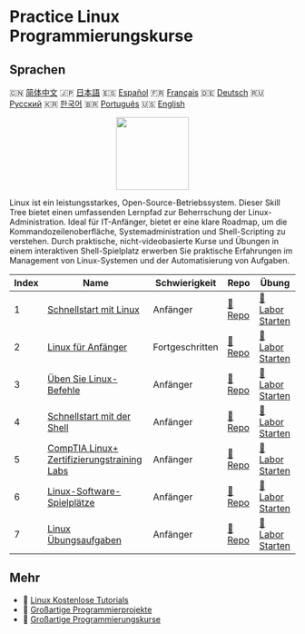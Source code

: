 # Practice Linux Programmierungskurse

## Sprachen

🇨🇳 [简体中文](README_zh.md) 🇯🇵 [日本語](README_ja.md) 🇪🇸 [Español](README_es.md) 🇫🇷 [Français](README_fr.md) 🇩🇪 [Deutsch](README_de.md) 🇷🇺 [Русский](README_ru.md) 🇰🇷 [한국어](README_ko.md) 🇧🇷 [Português](README_pt.md) 🇺🇸 [English](README.md) 

<div align="center">
<img width="128px" src="https://file.labex.io/path/k5LXo5b82pJm.png">
</div>

Linux ist ein leistungsstarkes, Open-Source-Betriebssystem. Dieser Skill Tree bietet einen umfassenden Lernpfad zur Beherrschung der Linux-Administration. Ideal für IT-Anfänger, bietet er eine klare Roadmap, um die Kommandozeilenoberfläche, Systemadministration und Shell-Scripting zu verstehen. Durch praktische, nicht-videobasierte Kurse und Übungen in einem interaktiven Shell-Spielplatz erwerben Sie praktische Erfahrungen im Management von Linux-Systemen und der Automatisierung von Aufgaben.

|   Index | Name                                                                                                        | Schwierigkeit   | Repo                                                                          | Übung                                                                                |
|---------|-------------------------------------------------------------------------------------------------------------|-----------------|-------------------------------------------------------------------------------|--------------------------------------------------------------------------------------|
|       1 | [Schnellstart mit Linux](https://labex.io/de/courses/quick-start-with-linux)                                | Anfänger        | [🔗 Repo](https://github.com/labex-labs/quick-start-with-linux)               | [🚀 Labor Starten](https://labex.io/de/courses/quick-start-with-linux)               |
|       2 | [Linux für Anfänger](https://labex.io/de/courses/linux-for-noobs)                                           | Fortgeschritten | [🔗 Repo](https://github.com/labex-labs/linux-for-noobs)                      | [🚀 Labor Starten](https://labex.io/de/courses/linux-for-noobs)                      |
|       3 | [Üben Sie Linux-Befehle](https://labex.io/de/courses/linux-basic-commands-practice-online)                  | Anfänger        | [🔗 Repo](https://github.com/labex-labs/linux-basic-commands-practice-online) | [🚀 Labor Starten](https://labex.io/de/courses/linux-basic-commands-practice-online) |
|       4 | [Schnellstart mit der Shell](https://labex.io/de/courses/quick-start-with-shell)                            | Anfänger        | [🔗 Repo](https://github.com/labex-labs/quick-start-with-shell)               | [🚀 Labor Starten](https://labex.io/de/courses/quick-start-with-shell)               |
|       5 | [CompTIA Linux+ Zertifizierungstraining Labs](https://labex.io/de/courses/comptia-linux-plus-training-labs) | Anfänger        | [🔗 Repo](https://github.com/labex-labs/comptia-linux-plus-training-labs)     | [🚀 Labor Starten](https://labex.io/de/courses/comptia-linux-plus-training-labs)     |
|       6 | [Linux-Software-Spielplätze](https://labex.io/de/courses/linux-software-playgrounds)                        | Anfänger        | [🔗 Repo](https://github.com/labex-labs/linux-software-playgrounds)           | [🚀 Labor Starten](https://labex.io/de/courses/linux-software-playgrounds)           |
|       7 | [Linux Übungsaufgaben](https://labex.io/de/courses/linux-practice-challenges)                               | Anfänger        | [🔗 Repo](https://github.com/labex-labs/linux-practice-challenges)            | [🚀 Labor Starten](https://labex.io/de/courses/linux-practice-challenges)            |

## Mehr

- 🔗 [Linux Kostenlose Tutorials](https://github.com/labex-labs/linux-free-tutorials)
- 🔗 [Großartige Programmierprojekte](https://github.com/labex-labs/awesome-programming-projects)
- 🔗 [Großartige Programmierungskurse](https://github.com/labex-labs/awesome-programming-courses)

